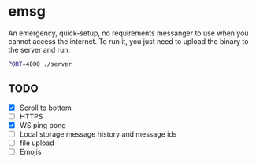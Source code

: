 # emsg

An emergency, quick-setup, no requirements messanger to use when you cannot access the internet.
To run it, you just need to upload the binary to the server and run:

```bash
PORT=4000 ./server
```

## TODO

- [x] Scroll to bottom
- [ ] HTTPS
- [x] WS ping pong
- [ ] Local storage message history and message ids
- [ ] file upload
- [ ] Emojis
